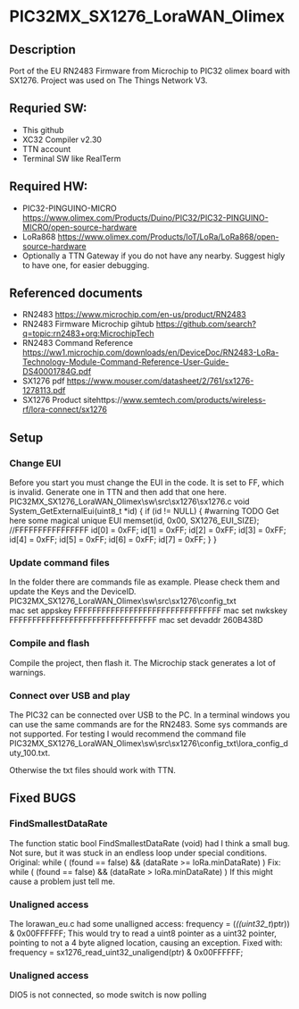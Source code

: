 # PIC32MX_SX1276_LoraWAN_Olimex

## Description
Port of the EU RN2483 Firmware from Microchip to PIC32 olimex board with SX1276. Project was used on The Things Network V3.

## Requried SW:
- This github
- XC32 Compiler v2.30
- TTN account
- Terminal SW like RealTerm

## Required HW:
- PIC32-PINGUINO-MICRO https://www.olimex.com/Products/Duino/PIC32/PIC32-PINGUINO-MICRO/open-source-hardware
- LoRa868 https://www.olimex.com/Products/IoT/LoRa/LoRa868/open-source-hardware
- Optionally a TTN Gateway if you do not have any nearby. Suggest higly to have one, for easier debugging.

## Referenced documents
- RN2483 https://www.microchip.com/en-us/product/RN2483
- RN2483 Firmware Microchip gihtub https://github.com/search?q=topic:rn2483+org:MicrochipTech
- RN2483 Command Reference https://ww1.microchip.com/downloads/en/DeviceDoc/RN2483-LoRa-Technology-Module-Command-Reference-User-Guide-DS40001784G.pdf
- SX1276 pdf https://www.mouser.com/datasheet/2/761/sx1276-1278113.pdf
- SX1276 Product sitehttps://www.semtech.com/products/wireless-rf/lora-connect/sx1276

## Setup
### Change EUI
Before you start you must change the EUI in the code. It is set to FF, which is invalid. Generate one in TTN and then add that one here.
PIC32MX_SX1276_LoraWAN_Olimex\sw\src\sx1276\sx1276.c 
void System_GetExternalEui(uint8_t *id) {
    if (id != NULL) {
        #warning TODO Get here some magical unique EUI
        memset(id, 0x00, SX1276_EUI_SIZE);
        //FFFFFFFFFFFFFFFF
        id[0] = 0xFF;
        id[1] = 0xFF;
        id[2] = 0xFF;
        id[3] = 0xFF;
        id[4] = 0xFF;
        id[5] = 0xFF;
        id[6] = 0xFF;
        id[7] = 0xFF;
    }
}

### Update command files
In the folder there are commands file as example. Please check them and update the Keys and the DeviceID.
PIC32MX_SX1276_LoraWAN_Olimex\sw\src\sx1276\config_txt\
mac set appskey FFFFFFFFFFFFFFFFFFFFFFFFFFFFFFFF
mac set nwkskey FFFFFFFFFFFFFFFFFFFFFFFFFFFFFFFF
mac set devaddr 260B438D


### Compile and flash
Compile the project, then flash it. The Microchip stack generates a lot of warnings. 

### Connect over USB and play
The PIC32 can be connected over USB to the PC. In a terminal windows you can use the same commands are for the RN2483. Some sys commands are not supported. For testing I would recommend the command file PIC32MX_SX1276_LoraWAN_Olimex\sw\src\sx1276\config_txt\lora_config_duty_100.txt.

Otherwise the txt files should work with TTN.

## Fixed BUGS

### FindSmallestDataRate
The function
static bool FindSmallestDataRate (void)
had I think a small bug. Not sure, but it was stuck in an endless loop under special conditions.
Original:
        while ( (found == false) && (dataRate >= loRa.minDataRate) )
Fix:
        while ( (found == false) && (dataRate > loRa.minDataRate) )
If this might cause a problem just tell me.

### Unaligned access
The lorawan_eu.c had some unalligned access:
    frequency = (*((uint32_t*)ptr)) & 0x00FFFFFF;
This would try to read a uint8 pointer as a uint32 pointer, pointing to not a 4 byte aligned location, causing an exception. Fixed with:
    frequency = sx1276_read_uint32_unaligend(ptr) & 0x00FFFFFF;
### Unaligned access
DIO5 is not connected, so mode switch is now polling